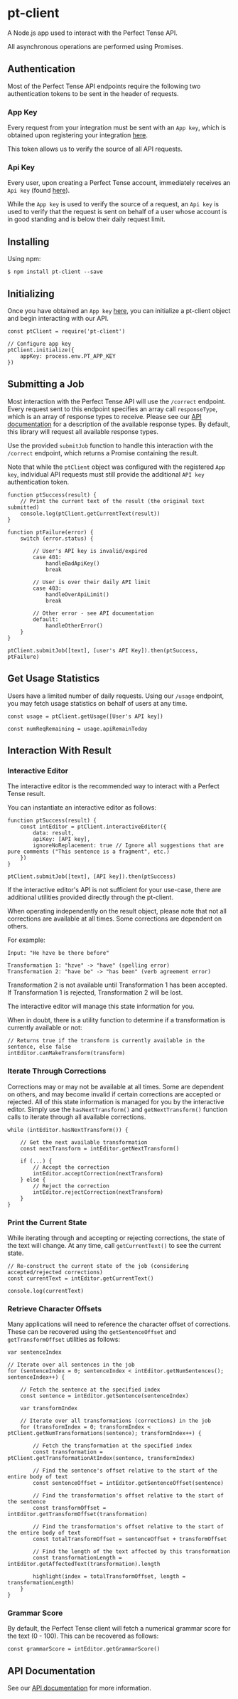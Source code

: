# pt-client

A Node.js app used to interact with the Perfect Tense API.

All asynchronous operations are performed using Promises.

## Authentication

Most of the Perfect Tense API endpoints require the following two authentication tokens to be sent in the header of requests.

### App Key

Every request from your integration must be sent with an `App key`, which is obtained upon registering your integration [here](https://app.perfecttense.com/api).

This token allows us to verify the source of all API requests.

### Api Key

Every user, upon creating a Perfect Tense account, immediately receives an `Api key` (found [here](https://app.perfecttense.com/api)).

While the `App key` is used to verify the source of a request, an `Api key` is used to verify that the request is sent on behalf of a user whose account is in good standing and is below their daily request limit.

## Installing

Using npm:
```
$ npm install pt-client --save
```

## Initializing

Once you have obtained an `App key` [here](https://app.perfecttense.com/api), you can initialize a pt-client object and begin interacting with our API.

```
const ptClient = require('pt-client')

// Configure app key
ptClient.initialize({
    appKey: process.env.PT_APP_KEY
})

```

## Submitting a Job

Most interaction with the Perfect Tense API will use the `/correct` endpoint. Every request sent to this endpoint specifies an array call `responseType`, which is an array of response types to receive. Please see our [API documentation](https://www.perfecttense.com/docs/#introduction) for a description of the available response types. By default, this library will request all available response types.

Use the provided `submitJob` function to handle this interaction with the `/correct` endpoint, which returns a Promise containing the result.

Note that while the `ptClient` object was configured with the registered `App key`, individual API requests must still provide the additional `API key` authentication token.


```
function ptSuccess(result) {
	// Print the current text of the result (the original text submitted)
	console.log(ptClient.getCurrentText(result))
}

function ptFailure(error) {
	switch (error.status) {

		// User's API key is invalid/expired
		case 401:
			handleBadApiKey()
			break

		// User is over their daily API limit
		case 403:
			handleOverApiLimit()
			break

		// Other error - see API documentation
		default:
			handleOtherError()
	}
}

ptClient.submitJob([text], [user's API Key]).then(ptSuccess, ptFailure)

```

## Get Usage Statistics

Users have a limited number of daily requests. Using our `/usage` endpoint, you may fetch usage statistics on behalf of users at any time.

```
const usage = ptClient.getUsage([User's API key])

const numReqRemaining = usage.apiRemainToday
```

## Interaction With Result

### Interactive Editor

The interactive editor is the recommended way to interact with a Perfect Tense result. 

You can instantiate an interactive editor as follows:

```
function ptSuccess(result) {
	const intEditor = ptClient.interactiveEditor({
		data: result,
		apiKey: [API key],
		ignoreNoReplacement: true // Ignore all suggestions that are pure comments ("This sentence is a fragment", etc.)
	})
}

ptClient.submitJob([text], [API key]).then(ptSuccess)

```

If the interactive editor's API is not sufficient for your use-case, there are additional utilities provided directly through the pt-client.

When operating independently on the result object, please note that not all corrections are available at all times. Some corrections are dependent on others.

For example:

```
Input: "He hzve be there before"

Transformation 1: "hzve" -> "have" (spelling error)
Transformation 2: "have be" -> "has been" (verb agreement error)
```

Transformation 2 is not available until Transformation 1 has been accepted. If Transformation 1 is rejected, Transformation 2 will be lost.

The interactive editor will manage this state information for you.

When in doubt, there is a utility function to determine if a transformation is currently available or not:

```
// Returns true if the transform is currently available in the sentence, else false
intEditor.canMakeTransform(transform)
```

### Iterate Through Corrections

Corrections may or may not be available at all times. Some are dependent on others, and may become invalid if certain corrections are accepted or rejected. All of this state information is managed for you by the interactive editor. Simply use the `hasNextTransform()` and `getNextTransform()` function calls to iterate through all available corrections.

```
while (intEditor.hasNextTransform()) {

	// Get the next available transformation
	const nextTransform = intEditor.getNextTransform()

	if (...) {
		// Accept the correction
		intEditor.acceptCorrection(nextTransform)
	} else {
		// Reject the correction
		intEditor.rejectCorrection(nextTransform)
	}
}

```

### Print the Current State

While iterating through and accepting or rejecting corrections, the state of the text will change. At any time, call `getCurrentText()` to see the current state.

```
// Re-construct the current state of the job (considering accepted/rejected corrections)
const currentText = intEditor.getCurrentText()

console.log(currentText)
```

### Retrieve Character Offsets

Many applications will need to reference the character offset of corrections. These can be recovered using the `getSentenceOffset` and `getTransformOffset` utilities as follows:

```
var sentenceIndex

// Iterate over all sentences in the job
for (sentenceIndex = 0; sentenceIndex < intEditor.getNumSentences(); sentenceIndex++) {
	
	// Fetch the sentence at the specified index
	const sentence = intEditor.getSentence(sentenceIndex)

	var transformIndex

	// Iterate over all transformations (corrections) in the job
	for (transformIndex = 0; transformIndex < ptClient.getNumTransformations(sentence); transformIndex++) {

		// Fetch the transformation at the specified index
		const transformation = ptClient.getTransformationAtIndex(sentence, transformIndex)

		// Find the sentence's offset relative to the start of the entire body of text
		const sentenceOffset = intEditor.getSentenceOffset(sentence)

		// Find the transformation's offset relative to the start of the sentence
		const transformOffset = intEditor.getTransformOffset(transformation)

		// Find the transformation's offset relative to the start of the entire body of text
		const totalTransformOffset = sentenceOffset + transformOffset

		// Find the length of the text affected by this transformation
		const transformationLength = intEditor.getAffectedText(transformation).length

		highlight(index = totalTransformOffset, length = transformationLength)
	}
}

```
### Grammar Score

By default, the Perfect Tense client will fetch a numerical grammar score for the text (0 - 100). This can be recovered as follows:

```
const grammarScore = intEditor.getGrammarScore()
```

## API Documentation

See our [API documentation](https://www.perfecttense.com/docs/#introduction) for more information.